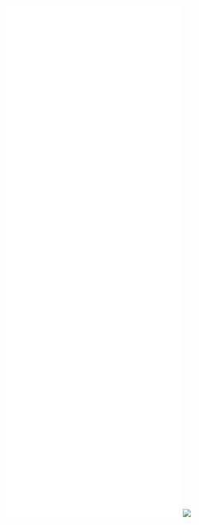 
![Metrics](/github-metrics.svg) ![](https://komarev.com/ghpvc/?username=omaarelamri&color=brightgreen&style=plastic)



